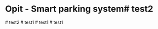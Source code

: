 # Opit - Smart parking system#   t e s t 2  
 #   t e s t 2  
 #   t e s t 1  
 #   t e s t 1  
 #   t e s t 1  
 